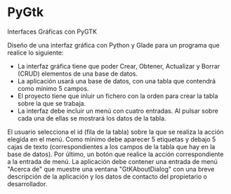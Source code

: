 # PyGtk
Interfaces Gráficas con PyGTK

Diseño de una interfaz gráfica con Python y Glade para un programa que realice lo siguiente:

- La interfaz gráfica tiene que poder Crear, Obtener, Actualizar y Borrar (CRUD) elementos de una base de datos.
- La aplicación usará una base de datos, con una tabla que contendrá como mínimo 5 campos.
- El proyecto tiene que inluir un fichero con la orden para crear la tabla sobre la que se trabaja.
- La interfaz debe incluir un menú con cuatro entradas. Al pulsar sobre cada una de ellas se mostrará los datos de la tabla.



El usuario selecciona el id (fila de la tabla) sobre la que se realiza la acción elegida en el menú. Como mínimo debe aparecer 5 etiquetas y debajo 5 cajas de texto (correspondientes a los campos de la tabla que hay en la base de datos). Por último, un botón que realice la acción correspondiente a la entrada de menú. La aplicación debe contener una entrada de menú "Acerca de" que muestre una ventana "GtKAboutDialog" con una breve descripción de la aplicación y los datos de contacto del propietario o desarrollador.
